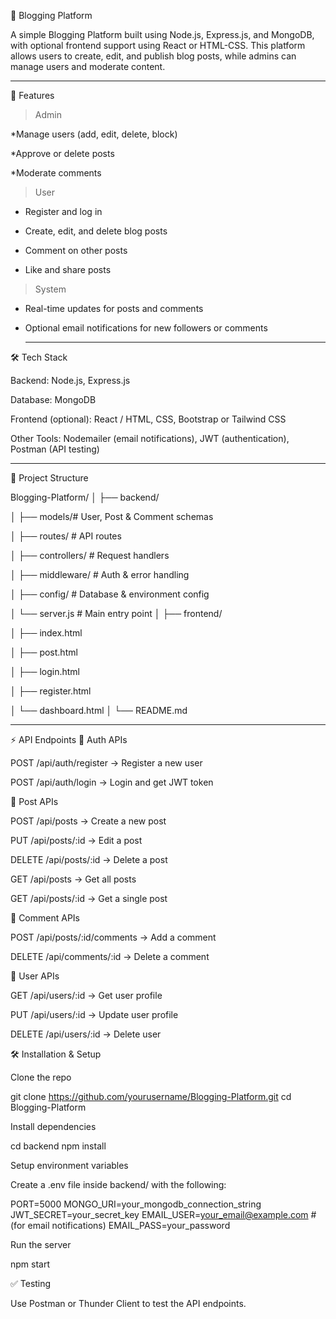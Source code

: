 📝 Blogging Platform

A simple Blogging Platform built using Node.js, Express.js, and MongoDB, with optional frontend support using React or HTML-CSS. This platform allows users to create, edit, and publish blog posts, while admins can manage users and moderate content.
__________________________________________________________________________________________________________________________________________________

🚀 Features
> Admin

*Manage users (add, edit, delete, block)

*Approve or delete posts

*Moderate comments

> User

* Register and log in

* Create, edit, and delete blog posts

* Comment on other posts

* Like and share posts

> System

* Real-time updates for posts and comments

* Optional email notifications for new followers or comments
  _________________________________________________________________________________________________________________________________________________

🛠️ Tech Stack

Backend: Node.js, Express.js

Database: MongoDB

Frontend (optional): React / HTML, CSS, Bootstrap or Tailwind CSS

Other Tools: Nodemailer (email notifications), JWT (authentication), Postman (API testing)
__________________________________________________________________________________________________________________________________________________

📂 Project Structure

Blogging-Platform/
│
├── backend/

│     ├── models/# User, Post & Comment schemas

│     ├── routes/        # API routes

│     ├── controllers/   # Request handlers

│     ├── middleware/    # Auth & error handling

│     ├── config/        # Database & environment config

│     └── server.js      # Main entry point
│
├── frontend/

│     ├── index.html

│     ├── post.html

│     ├── login.html

│     ├── register.html

│     └── dashboard.html
│
└── README.md
__________________________________________________________________________________________________________________________________________________

⚡ API Endpoints
🔐 Auth APIs

POST /api/auth/register → Register a new user

POST /api/auth/login → Login and get JWT token

📰 Post APIs

POST /api/posts → Create a new post

PUT /api/posts/:id → Edit a post

DELETE /api/posts/:id → Delete a post

GET /api/posts → Get all posts

GET /api/posts/:id → Get a single post

💬 Comment APIs

POST /api/posts/:id/comments → Add a comment

DELETE /api/comments/:id → Delete a comment

👥 User APIs

GET /api/users/:id → Get user profile

PUT /api/users/:id → Update user profile

DELETE /api/users/:id → Delete user

🛠️ Installation & Setup

Clone the repo

git clone https://github.com/yourusername/Blogging-Platform.git
cd Blogging-Platform


Install dependencies

cd backend
npm install


Setup environment variables

Create a .env file inside backend/ with the following:

PORT=5000
MONGO_URI=your_mongodb_connection_string
JWT_SECRET=your_secret_key
EMAIL_USER=your_email@example.com   # (for email notifications)
EMAIL_PASS=your_password


Run the server

npm start

✅ Testing

Use Postman or Thunder Client to test the API endpoints.
